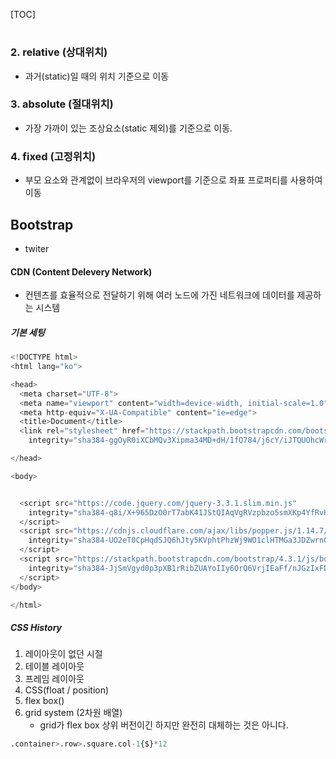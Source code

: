 [TOC]

# 

### 2. relative (상대위치)

- 과거(static)일 때의 위치 기준으로 이동



### 3. absolute (절대위치)

- 가장 가까이 있는 조상요소(static 제외)를 기준으로 이동.



### 4. fixed (고정위치)

- 부모 요소와 관계없이 브라우저의 viewport를 기준으로 좌표 프로퍼티를 사용하여 이동





## Bootstrap

- twiter



#### CDN (Content Delevery Network)

- 컨텐츠를 효율적으로 전달하기 위해 여러 노드에 가진 네트워크에 데이터를 제공하는 시스템



##### 기본 세팅

```python
<!DOCTYPE html>
<html lang="ko">

<head>
  <meta charset="UTF-8">
  <meta name="viewport" content="width=device-width, initial-scale=1.0">
  <meta http-equiv="X-UA-Compatible" content="ie=edge">
  <title>Document</title>
  <link rel="stylesheet" href="https://stackpath.bootstrapcdn.com/bootstrap/4.3.1/css/bootstrap.min.css"
    integrity="sha384-ggOyR0iXCbMQv3Xipma34MD+dH/1fQ784/j6cY/iJTQUOhcWr7x9JvoRxT2MZw1T" crossorigin="anonymous">

</head>

<body>


  <script src="https://code.jquery.com/jquery-3.3.1.slim.min.js"
    integrity="sha384-q8i/X+965DzO0rT7abK41JStQIAqVgRVzpbzo5smXKp4YfRvH+8abtTE1Pi6jizo" crossorigin="anonymous">
  </script>
  <script src="https://cdnjs.cloudflare.com/ajax/libs/popper.js/1.14.7/umd/popper.min.js"
    integrity="sha384-UO2eT0CpHqdSJQ6hJty5KVphtPhzWj9WO1clHTMGa3JDZwrnQq4sF86dIHNDz0W1" crossorigin="anonymous">
  </script>
  <script src="https://stackpath.bootstrapcdn.com/bootstrap/4.3.1/js/bootstrap.min.js"
    integrity="sha384-JjSmVgyd0p3pXB1rRibZUAYoIIy6OrQ6VrjIEaFf/nJGzIxFDsf4x0xIM+B07jRM" crossorigin="anonymous">
  </script>
</body>

</html>
```



##### CSS History

1. 레이아웃이 없던 시절
2. 테이블 레이아웃
3. 프레임 레이아웃
4. CSS(float / position)
5. flex box()
6. grid system (2차원 배열)
   - grid가 flex box 상위 버전이긴 하지만 완전히 대체하는 것은 아니다.





```python
.container>.row>.square.col-1{$}*12
```

